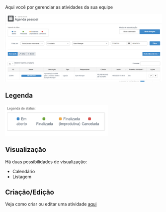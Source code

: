 Aqui você por gerenciar as atividades da sua equipe

![](/assets/Pasted_image_20250518232838.png)


## Legenda

![](/assets/Pasted_image_20250518233034.png)

## Visualização
Há duas possibilidades de visualização:
- Calendário
- Listagem

## Criação/Edição

Veja como criar ou editar uma atividade [aqui](https://scribehow.com/shared/Criando_uma_atividade__Open_Manager__HNqOGNwcQXubWlnjDaEdsQ)